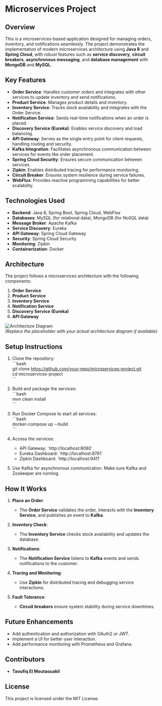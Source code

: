 # **Microservices Project**  

## **Overview**  
This is a microservices-based application designed for managing orders, inventory, and notifications seamlessly. The project demonstrates the implementation of modern microservices architecture using **Java 8** and **Spring Cloud**, with robust features such as **service discovery**, **circuit breakers**, **asynchronous messaging**, and **database management** with **MongoDB** and **MySQL**.  

## **Key Features**  
- **Order Service**: Handles customer orders and integrates with other services to update inventory and send notifications.  
- **Product Service**: Manages product details and inventory.  
- **Inventory Service**: Tracks stock availability and integrates with the Order Service.  
- **Notification Service**: Sends real-time notifications when an order is placed.  
- **Discovery Service (Eureka)**: Enables service discovery and load balancing.  
- **API Gateway**: Serves as the single entry point for client requests, handling routing and security.  
- **Kafka Integration**: Facilitates asynchronous communication between services for events like order placement.  
- **Spring Cloud Security**: Ensures secure communication between services.  
- **Zipkin**: Enables distributed tracing for performance monitoring.  
- **Circuit Breaker**: Ensures system resilience during service failures.  
- **WebFlux**: Provides reactive programming capabilities for better scalability.  

## **Technologies Used**  
- **Backend**: Java 8, Spring Boot, Spring Cloud, WebFlux  
- **Databases**: MySQL (for relational data), MongoDB (for NoSQL data)  
- **Message Broker**: Apache Kafka  
- **Service Discovery**: Eureka  
- **API Gateway**: Spring Cloud Gateway  
- **Security**: Spring Cloud Security  
- **Monitoring**: Zipkin  
- **Containerization**: Docker  

## **Architecture**  
The project follows a microservices architecture with the following components:  
1. **Order Service**  
2. **Product Service**  
3. **Inventory Service**  
4. **Notification Service**  
5. **Discovery Service (Eureka)**  
6. **API Gateway**  

![Architecture Diagram](https://via.placeholder.com/800x400?text=Architecture+Diagram)  
*(Replace the placeholder with your actual architecture diagram if available)*  

## **Setup Instructions**  
1. Clone the repository:  
   \`\`\`bash  
   git clone https://github.com/your-repo/microservices-project.git  
   cd microservices-project  
   \`\`\`  

2. Build and package the services:  
   \`\`\`bash  
   mvn clean install  
   \`\`\`  

3. Run Docker Compose to start all services:  
   \`\`\`bash  
   docker-compose up --build  
   \`\`\`  

4. Access the services:  
   - API Gateway: \`http://localhost:8080\`  
   - Eureka Dashboard: \`http://localhost:8761\`  
   - Zipkin Dashboard: \`http://localhost:9411\`  

5. Use Kafka for asynchronous communication. Make sure Kafka and Zookeeper are running.  

## **How It Works**  
1. **Place an Order**:  
   - The **Order Service** validates the order, interacts with the **Inventory Service**, and publishes an event to **Kafka**.  

2. **Inventory Check**:  
   - The **Inventory Service** checks stock availability and updates the database.  

3. **Notifications**:  
   - The **Notification Service** listens to **Kafka** events and sends notifications to the customer.  

4. **Tracing and Monitoring**:  
   - Use **Zipkin** for distributed tracing and debugging service interactions.  

5. **Fault Tolerance**:  
   - **Circuit breakers** ensure system stability during service downtimes.  

## **Future Enhancements**  
- Add authentication and authorization with OAuth2 or JWT.  
- Implement a UI for better user interaction.  
- Add performance monitoring with Prometheus and Grafana.  

## **Contributors**  
- **Taoufiq El Moutaouakil**  

## **License**  
This project is licensed under the MIT License.  